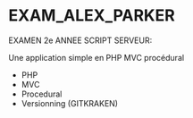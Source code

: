# EXAM_ALEX_PARKER

EXAMEN 2e ANNEE SCRIPT SERVEUR:

Une application simple en PHP MVC procédural

- PHP
- MVC
- Procedural
- Versionning (GITKRAKEN)
